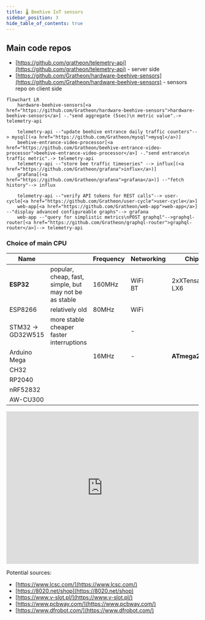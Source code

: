 ```yaml
---
title: 🌡️ Beehive IoT sensors
sidebar_position: 3
hide_table_of_contents: true
---
```


## Main code repos
- [https://github.com/gratheon/telemetry-api](https://github.com/gratheon/telemetry-api) - server side
- [https://github.com/Gratheon/hardware-beehive-sensors](https://github.com/Gratheon/hardware-beehive-sensors) - sensors repo on client side

```mermaid
flowchart LR
	hardware-beehive-sensors[<a href="https://github.com/Gratheon/hardware-beehive-sensors">hardware-beehive-sensors</a>] -."send aggregate (5sec)\n metric value".-> telemetry-api

	telemetry-api --"update beehive entrance daily traffic counters"--> mysql[(<a href="https://github.com/Gratheon/mysql">mysql</a>)]
	beehive-entrance-video-processor[<a href="https://github.com/Gratheon/beehive-entrance-video-processor">beehive-entrance-video-processor</a>] -."send entrance\n traffic metric".-> telemetry-api
	telemetry-api --"store bee traffic timeseries" --> influx[(<a href="https://github.com/Gratheon/grafana">influx</a>)]
	grafana[(<a href="https://github.com/Gratheon/grafana">grafana</a>)] --"fetch history"--> influx

	telemetry-api --"verify API tokens for REST calls"--> user-cycle[<a href="https://github.com/Gratheon/user-cycle">user-cycle</a>]
	web-app[<a href="https://github.com/Gratheon/web-app">web-app</a>] --"display advanced configureable graphs"--> grafana
	web-app --"query for simplistic metrics\nPOST graphql"-->graphql-router[<a href="https://github.com/Gratheon/graphql-router">graphql-router</a>]--> telemetry-api

```

### Choice of main CPU

| Name             |                                                        | Frequency | Networking     | Chip           | RAM   |
| ---------------- | ------------------------------------------------------ | --------- | -------------- | -------------- | ----- |
| **ESP32**        | popular, cheap, fast, simple, but may not be as stable | 160MHz    | WiFi  <br />BT | 2xXTensa LX6   | 512KB |
| ESP8266          | relatively old                                         | 80MHz     | WiFi           |                | 160KB |
| STM32 → GD32W515 | more stable  <br />cheaper  <br />faster interruptions |           | -              |                | 20KB  |
| Arduino Mega     |                                                        | 16MHz     | -              | **ATmega2560** |       |
| CH32             |                                                        |           |                |                |       |
| RP2040           |                                                        |           |                |                |       |
| nRF52832         |                                                        |           |                |                |       |
| AW-CU300         |                                                        |           |                |                |       |


<iframe width="100%" height="400" src="https://www.youtube.com/embed/boF4cX338k4" title="#345 ESP32 vs STM32: Which one is better (Bluepill)?" frameborder="0" allow="accelerometer; autoplay; clipboard-write; encrypted-media; gyroscope; picture-in-picture; web-share" referrerpolicy="strict-origin-when-cross-origin" allowfullscreen></iframe>


Potential sources:

- [https://www.lcsc.com/](https://www.lcsc.com/)
- [https://8020.net/shop](https://8020.net/shop)
- [https://www.v-slot.pl/](https://www.v-slot.pl/)
- [https://www.pcbway.com/](https://www.pcbway.com/)
- [https://www.dfrobot.com/](https://www.dfrobot.com/)